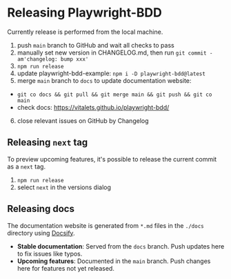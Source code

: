 # Releasing Playwright-BDD

Currently release is performed from the local machine.

1. push `main` branch to GitHub and wait all checks to pass
2. manually set new version in CHANGELOG.md, then run `git commit -am'changelog: bump xxx'`
3. `npm run release`
4. update playwright-bdd-example: `npm i -D playwright-bdd@latest`
5. merge `main` branch to `docs` to update documentation website:
  - `git co docs && git pull && git merge main && git push && git co main`
  - check docs: https://vitalets.github.io/playwright-bdd/
6. close relevant issues on GitHub by Changelog

## Releasing `next` tag

To preview upcoming features, it's possible to release the current commit as a `next` tag.

1. `npm run release`
2. select `next` in the versions dialog

## Releasing docs

The documentation website is generated from `*.md` files in the `./docs` directory using [Docsify](https://docsify.js.org/#/). 

- **Stable documentation**: Served from the `docs` branch. Push updates here to fix issues like typos.  
- **Upcoming features**: Documented in the `main` branch. Push changes here for features not yet released.